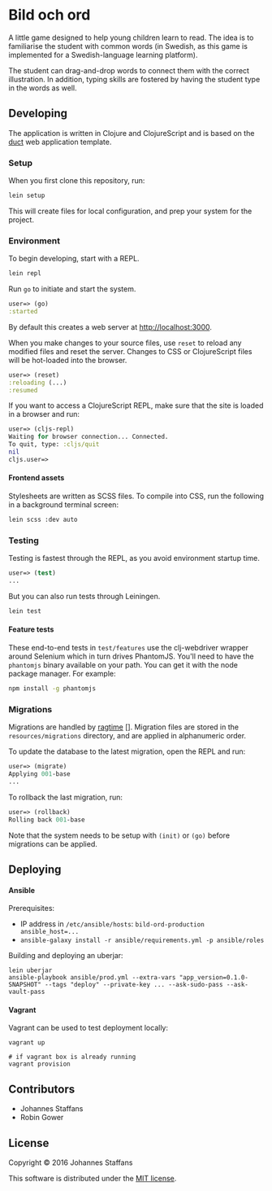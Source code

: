 # Bild och ord

A little game designed to help young children learn to read. The idea is to familiarise
the student with common words (in Swedish, as this game is implemented for a Swedish-language
learning platform).

The student can drag-and-drop words to connect them with the correct illustration. In addition,
typing skills are fostered by having the student type in the words as well.

## Developing

The application is written in Clojure and ClojureScript and is based on the [duct][]
web application template.

### Setup

When you first clone this repository, run:

```sh
lein setup
```

This will create files for local configuration, and prep your system
for the project.

### Environment

To begin developing, start with a REPL.

```sh
lein repl
```

Run `go` to initiate and start the system.

```clojure
user=> (go)
:started
```

By default this creates a web server at <http://localhost:3000>.

When you make changes to your source files, use `reset` to reload any
modified files and reset the server. Changes to CSS or ClojureScript
files will be hot-loaded into the browser.

```clojure
user=> (reset)
:reloading (...)
:resumed
```

If you want to access a ClojureScript REPL, make sure that the site is loaded
in a browser and run:

```clojure
user=> (cljs-repl)
Waiting for browser connection... Connected.
To quit, type: :cljs/quit
nil
cljs.user=>
```

#### Frontend assets

Stylesheets are written as SCSS files. To compile into CSS, run the following
in a background terminal screen:

```sh
lein scss :dev auto
```

### Testing

Testing is fastest through the REPL, as you avoid environment startup
time.

```clojure
user=> (test)
...
```

But you can also run tests through Leiningen.

```sh
lein test
```

#### Feature tests

These end-to-end tests in `test/features` use the clj-webdriver wrapper around
Selenium which in turn drives PhantomJS. You'll need to have the `phantomjs` binary
available on your path. You can get it with the node package manager. For example:

```sh
npm install -g phantomjs
```

### Migrations

Migrations are handled by [ragtime] []. Migration files are stored in
the `resources/migrations` directory, and are applied in alphanumeric
order.

To update the database to the latest migration, open the REPL and run:

```clojure
user=> (migrate)
Applying 001-base 
...
```

To rollback the last migration, run:

```clojure
user=> (rollback)
Rolling back 001-base
```

Note that the system needs to be setup with `(init)` or `(go)` before
migrations can be applied.

## Deploying

#### Ansible

Prerequisites:

* IP address in `/etc/ansible/hosts`: `bild-ord-production ansible_host=...`
* `ansible-galaxy install -r ansible/requirements.yml -p ansible/roles`

Building and deploying an uberjar:

```
lein uberjar
ansible-playbook ansible/prod.yml --extra-vars "app_version=0.1.0-SNAPSHOT" --tags "deploy" --private-key ... --ask-sudo-pass --ask-vault-pass
```

#### Vagrant

Vagrant can be used to test deployment locally:

```
vagrant up

# if vagrant box is already running
vagrant provision
```

## Contributors 

* Johannes Staffans
* Robin Gower

## License

Copyright © 2016 Johannes Staffans

This software is distributed under the [MIT license][].

[duct]: https://github.com/weavejester/duct
[MIT license]: https://opensource.org/licenses/MIT
[ragtime]: https://github.com/weavejester/ragtime
